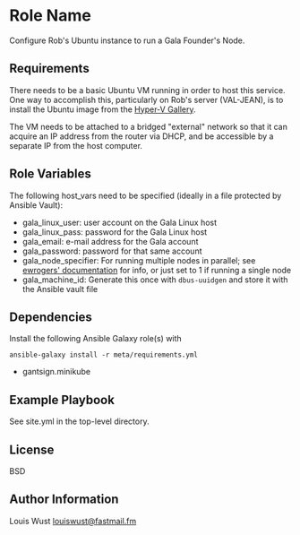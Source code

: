 Role Name
=========

Configure Rob's Ubuntu instance to run a Gala Founder's Node.

Requirements
------------

There needs to be a basic Ubuntu VM running in order to host this
service. One way to accomplish this, particularly on Rob's server
(VAL-JEAN), is to install the Ubuntu image from the [Hyper-V
Gallery][1].

The VM needs to be attached to a bridged "external" network so that it
can acquire an IP address from the router via DHCP, and be accessible
by a separate IP from the host computer.

[1]: https://docs.microsoft.com/en-us/virtualization/community/team-blog/2017/20170726-hyper-v-virtual-machine-gallery-and-networking-improvements

Role Variables
--------------

The following host_vars need to be specified (ideally in a file
protected by Ansible Vault):

* gala_linux_user: user account on the Gala Linux host
* gala_linux_pass: password for the Gala Linux host
* gala_email: e-mail address for the Gala account
* gala_password: password for that same account
* gala_node_specifier: For running multiple nodes in parallel; see
  [ewrogers' documentation][2] for info, or just set to 1 if running
  a single node
* gala_machine_id: Generate this once with `dbus-uuidgen` and store it
  with the Ansible vault file

[2]: https://github.com/ewrogers/gala-docker

Dependencies
------------

Install the following Ansible Galaxy role(s) with
```
ansible-galaxy install -r meta/requirements.yml
```

* gantsign.minikube

Example Playbook
----------------

See site.yml in the top-level directory.

License
-------

BSD

Author Information
------------------

Louis Wust <louiswust@fastmail.fm>

